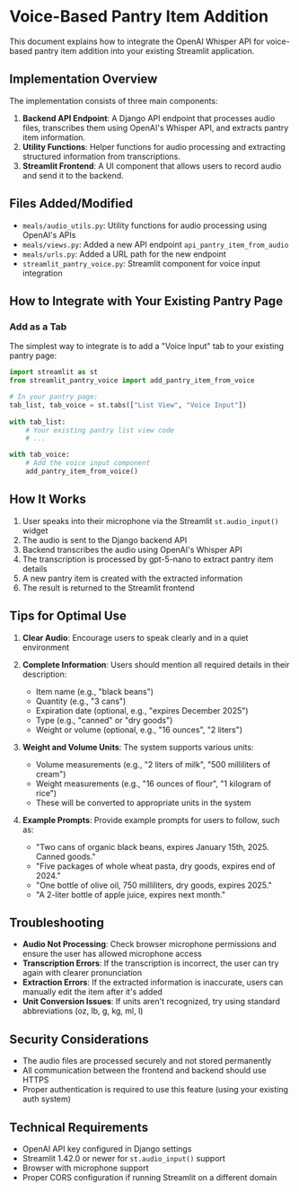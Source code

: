 # Voice-Based Pantry Item Addition

This document explains how to integrate the OpenAI Whisper API for voice-based pantry item addition into your existing Streamlit application.

## Implementation Overview

The implementation consists of three main components:

1. **Backend API Endpoint**: A Django API endpoint that processes audio files, transcribes them using OpenAI's Whisper API, and extracts pantry item information.
2. **Utility Functions**: Helper functions for audio processing and extracting structured information from transcriptions.
3. **Streamlit Frontend**: A UI component that allows users to record audio and send it to the backend.

## Files Added/Modified

- `meals/audio_utils.py`: Utility functions for audio processing using OpenAI's APIs
- `meals/views.py`: Added a new API endpoint `api_pantry_item_from_audio`
- `meals/urls.py`: Added a URL path for the new endpoint
- `streamlit_pantry_voice.py`: Streamlit component for voice input integration

## How to Integrate with Your Existing Pantry Page

### Add as a Tab

The simplest way to integrate is to add a "Voice Input" tab to your existing pantry page:

```python
import streamlit as st
from streamlit_pantry_voice import add_pantry_item_from_voice

# In your pantry page:
tab_list, tab_voice = st.tabs(["List View", "Voice Input"])
            
with tab_list:
    # Your existing pantry list view code
    # ...

with tab_voice:
    # Add the voice input component
    add_pantry_item_from_voice()
```

## How It Works

1. User speaks into their microphone via the Streamlit `st.audio_input()` widget
2. The audio is sent to the Django backend API
3. Backend transcribes the audio using OpenAI's Whisper API
4. The transcription is processed by gpt-5-nano to extract pantry item details
5. A new pantry item is created with the extracted information
6. The result is returned to the Streamlit frontend

## Tips for Optimal Use

1. **Clear Audio**: Encourage users to speak clearly and in a quiet environment

2. **Complete Information**: Users should mention all required details in their description:
   - Item name (e.g., "black beans")
   - Quantity (e.g., "3 cans")
   - Expiration date (optional, e.g., "expires December 2025")
   - Type (e.g., "canned" or "dry goods")
   - Weight or volume (optional, e.g., "16 ounces", "2 liters")

3. **Weight and Volume Units**: The system supports various units:
   - Volume measurements (e.g., "2 liters of milk", "500 milliliters of cream")
   - Weight measurements (e.g., "16 ounces of flour", "1 kilogram of rice")
   - These will be converted to appropriate units in the system

4. **Example Prompts**: Provide example prompts for users to follow, such as:
   - "Two cans of organic black beans, expires January 15th, 2025. Canned goods."
   - "Five packages of whole wheat pasta, dry goods, expires end of 2024."
   - "One bottle of olive oil, 750 milliliters, dry goods, expires 2025."
   - "A 2-liter bottle of apple juice, expires next month."

## Troubleshooting

- **Audio Not Processing**: Check browser microphone permissions and ensure the user has allowed microphone access
- **Transcription Errors**: If the transcription is incorrect, the user can try again with clearer pronunciation
- **Extraction Errors**: If the extracted information is inaccurate, users can manually edit the item after it's added
- **Unit Conversion Issues**: If units aren't recognized, try using standard abbreviations (oz, lb, g, kg, ml, l)

## Security Considerations

- The audio files are processed securely and not stored permanently
- All communication between the frontend and backend should use HTTPS
- Proper authentication is required to use this feature (using your existing auth system)

## Technical Requirements

- OpenAI API key configured in Django settings
- Streamlit 1.42.0 or newer for `st.audio_input()` support
- Browser with microphone support
- Proper CORS configuration if running Streamlit on a different domain 